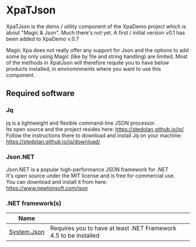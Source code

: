 # XpaTJson

XpaTJson is the demo / utility component of the XpaDemo project which is about "Magic & Json". 
Much there's not yet. A first / initial version v0.1 has been added to XpaDemo v.0.7

Magic Xpa does not really offer any support for Json and the options to add some by only using Magic (like by file and string handling) are limited. Most of the methods in XpatJson will therefore requite you to have below products installed, in enviromnments where you want to use this component. 

## Required software
### Jq


jq is a lightweight and flexible command-line JSON processor.  
Its open source and the project resides here: https://stedolan.github.io/jq/  
Follow the instructions there to download and install Jq on your machine:  
https://stedolan.github.io/jq/download/ 


### Json.NET

Json.NET is a popular high-performance JSON framework for .NET  
It's open source under the MIT license and is free for commercial use.  
You can download and install it from here: https://www.newtonsoft.com/json 

### .NET framework(s)

|  Name |  |  
| ---- | ---- | 
| [System.Json](https://docs.microsoft.com/en-us/dotnet/api/system.json?view=dotnet-plat-ext-2.1) | Requires you to have at least .NET Framework 4.5 to be installed |




